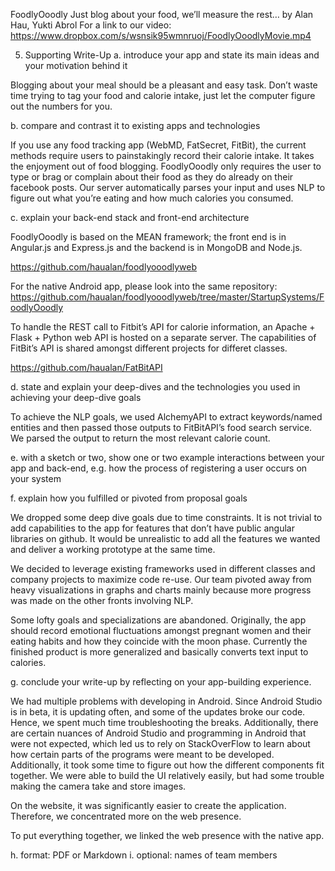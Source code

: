 FoodlyOoodly 
Just blog about your food, we’ll measure the rest…
by Alan Hau, Yukti Abrol
For a link to our video:
https://www.dropbox.com/s/wsnsik95wmnruoj/FoodlyOoodlyMovie.mp4

5. Supporting Write-Up
a. introduce your app and state its main ideas and your motivation behind it

Blogging about your meal should be a pleasant and easy task. Don’t waste time trying to tag your food and calorie intake, just let the computer figure out the numbers for you.
 
b. compare and contrast it to existing apps and technologies

If you use any food tracking app (WebMD, FatSecret, FitBit), the current methods require users to painstakingly record their calorie intake. It takes the enjoyment out of food blogging. FoodlyOoodly only requires the user to type or brag or complain about their food as they do already on their facebook posts. Our server automatically parses your input and uses NLP to figure out what you’re eating and how much calories you consumed.

c. explain your back-end stack and front-end architecture

FoodlyOoodly is based on the MEAN framework; the front end is in Angular.js and Express.js and the backend is in MongoDB and Node.js. 

https://github.com/haualan/foodlyooodlyweb

For the native Android app, please look into the same repository:
https://github.com/haualan/foodlyooodlyweb/tree/master/StartupSystems/FoodlyOoodly

To handle the REST call to Fitbit’s API for calorie information, an Apache + Flask + Python web API is hosted on a separate server. The capabilities of FitBit’s API is shared amongst different projects for differet classes.

https://github.com/haualan/FatBitAPI




d. state and explain your deep-dives and the technologies you used in
achieving your deep-dive goals

To achieve the NLP goals, we used AlchemyAPI to extract keywords/named entities and then passed those outputs to FitBitAPI’s food search service. We parsed the output to return the most relevant calorie count.

e. with a sketch or two, show one or two example interactions between
your app and back-end, e.g. how the process of registering a user occurs
on your system

f. explain how you fulfilled or pivoted from proposal goals

We dropped some deep dive goals due to time constraints. It is not trivial to add capabilities to the app for features that don’t have public angular libraries on github. It would be unrealistic to add all the features we wanted and deliver a working prototype at the same time.

We decided to leverage existing frameworks used in different classes and company projects to maximize code re-use. Our team pivoted away from heavy visualizations in graphs and charts mainly because more progress was made on the other fronts involving NLP. 

Some lofty goals and specializations are abandoned. Originally, the app should record emotional fluctuations amongst pregnant women and their eating habits and how they coincide with the moon phase. Currently the finished product is more generalized and basically converts text input to calories.

g. conclude your write-up by reflecting on your app-building experience.

We had multiple problems with developing in Android. Since Android Studio is in beta, it is updating often, and some of the updates broke our code. Hence, we spent much time troubleshooting the breaks. Additionally, there are certain nuances of Android Studio and programming in Android that were not expected, which led us to rely on StackOverFlow to learn about how certain parts of the programs were meant to be developed. Additionally, it took some time to figure out how the different components fit together.
We were able to build the UI relatively easily, but had some trouble making the camera take and store images. 

On the website, it was significantly easier to create the application. Therefore, we concentrated more on the web presence. 

To put everything together, we linked the web presence with the native app.

h. format: PDF or Markdown
i. optional: names of team members

